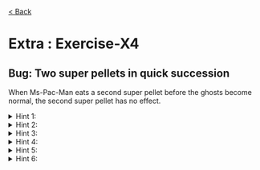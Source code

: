 [< Back](README.md)

# Extra : Exercise-X4

## Bug: Two super pellets in quick succession

When Ms-Pac-Man eats a second super pellet before the ghosts become normal, the second super pellet has no effect.

<details>
   <summary>Hint 1: </summary>

</details>

<details>
   <summary>Hint 2: </summary>

```cpp

```
</details>

<details>
   <summary>Hint 3: </summary>

```cpp

```
</details>

<details>
   <summary>Hint 4: </summary>

```cpp

```
</details>

<details>
   <summary>Hint 5: </summary>

```cpp

```
</details>

<details>
   <summary>Hint 6: </summary>

```cpp

```
</details>
